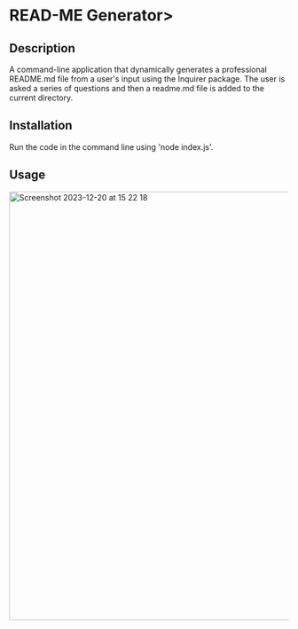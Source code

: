 # READ-ME Generator>

## Description

A command-line application that dynamically generates a professional README.md file from a user's input using the Inquirer package. The user is asked a series of questions and then a readme.md file is added to the current directory. 

## Installation

Run the code in the command line using 'node index.js'.

## Usage

<img width="773" alt="Screenshot 2023-12-20 at 15 22 18" src="https://github.com/lucybonfield/README-Generator/assets/40248317/ea511e0b-7346-4eed-98a9-f3070d115f89">
